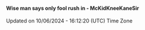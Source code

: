 #### Wise man says only fool rush in - McKidKneeKaneSir
Updated on 10/06/2024 - 16:12:20 (UTC) Time Zone
